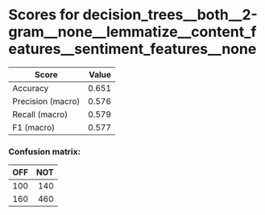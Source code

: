# Scores for decision_trees__both__2-gram__none__lemmatize__content_features__sentiment_features__none
|      Score      |Value|
|-----------------|----:|
|Accuracy         |0.651|
|Precision (macro)|0.576|
|Recall (macro)   |0.579|
|F1 (macro)       |0.577|

### Confusion matrix:
|OFF|NOT|
|--:|--:|
|100|140|
|160|460|
